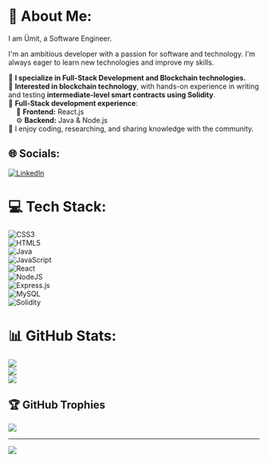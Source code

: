 # 💫 About Me:
I am Ümit, a Software Engineer.  

I'm an ambitious developer with a passion for software and technology. I'm always eager to learn new technologies and improve my skills.  

🚀 **I specialize in Full-Stack Development and Blockchain technologies.**  
🔹 **Interested in blockchain technology**, with hands-on experience in writing and testing **intermediate-level smart contracts using Solidity**.  
🔹 **Full-Stack development experience**:  
&nbsp;&nbsp;&nbsp;&nbsp;🎨 **Frontend:** React.js  
&nbsp;&nbsp;&nbsp;&nbsp;⚙️ **Backend:** Java & Node.js  
🔹 I enjoy coding, researching, and sharing knowledge with the community.  

## 🌐 Socials:
[![LinkedIn](https://img.shields.io/badge/LinkedIn-%230077B5.svg?logo=linkedin&logoColor=white)](https://linkedin.com/in/ümit-yaman-228bb262)  

# 💻 Tech Stack:
![CSS3](https://img.shields.io/badge/css3-%231572B6.svg?style=for-the-badge&logo=css3&logoColor=white)  
![HTML5](https://img.shields.io/badge/html5-%23E34F26.svg?style=for-the-badge&logo=html5&logoColor=white)  
![Java](https://img.shields.io/badge/java-%23ED8B00.svg?style=for-the-badge&logo=java&logoColor=white)  
![JavaScript](https://img.shields.io/badge/javascript-%23323330.svg?style=for-the-badge&logo=javascript&logoColor=%23F7DF1E)  
![React](https://img.shields.io/badge/react-%2320232a.svg?style=for-the-badge&logo=react&logoColor=%2361DAFB)  
![NodeJS](https://img.shields.io/badge/node.js-6DA55F?style=for-the-badge&logo=node.js&logoColor=white)  
![Express.js](https://img.shields.io/badge/express.js-%23404d59.svg?style=for-the-badge&logo=express&logoColor=%2361DAFB)  
![MySQL](https://img.shields.io/badge/mysql-%2300f.svg?style=for-the-badge&logo=mysql&logoColor=white)  
![Solidity](https://img.shields.io/badge/solidity-%23363636.svg?style=for-the-badge&logo=solidity&logoColor=white)  

# 📊 GitHub Stats:
![](https://github-readme-stats.vercel.app/api?username=umtymn&theme=dark&hide_border=false&include_all_commits=false&count_private=true)<br/>
![](https://github-readme-streak-stats.herokuapp.com/?user=umtymn&theme=dark&hide_border=false)<br/>
![](https://github-readme-stats.vercel.app/api/top-langs/?username=umtymn&theme=dark&hide_border=false&include_all_commits=false&count_private=true&layout=compact)

## 🏆 GitHub Trophies
![](https://github-profile-trophy.vercel.app/?username=umtymn&theme=radical&no-frame=true&no-bg=false&margin-w=4)

---
[![](https://visitcount.itsvg.in/api?id=umtymn&icon=0&color=0)](https://visitcount.itsvg.in)

<!-- Proudly created with GPRM ( https://gprm.itsvg.in ) -->
